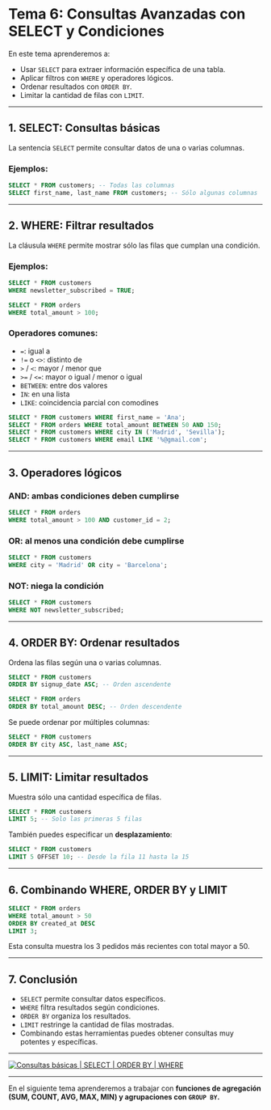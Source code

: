 # **Tema 6: Consultas Avanzadas con SELECT y Condiciones**

En este tema aprenderemos a:

- Usar `SELECT` para extraer información específica de una tabla.
- Aplicar filtros con `WHERE` y operadores lógicos.
- Ordenar resultados con `ORDER BY`.
- Limitar la cantidad de filas con `LIMIT`.

---

## **1. SELECT: Consultas básicas**

La sentencia `SELECT` permite consultar datos de una o varias columnas.

### **Ejemplos:**

```sql
SELECT * FROM customers; -- Todas las columnas
SELECT first_name, last_name FROM customers; -- Sólo algunas columnas
```

---

## **2. WHERE: Filtrar resultados**

La cláusula `WHERE` permite mostrar sólo las filas que cumplan una condición.

### **Ejemplos:**

```sql
SELECT * FROM customers
WHERE newsletter_subscribed = TRUE;

SELECT * FROM orders
WHERE total_amount > 100;
```

### **Operadores comunes:**

- `=`: igual a
- `!=` o `<>`: distinto de
- `>` / `<`: mayor / menor que
- `>=` / `<=`: mayor o igual / menor o igual
- `BETWEEN`: entre dos valores
- `IN`: en una lista
- `LIKE`: coincidencia parcial con comodines

```sql
SELECT * FROM customers WHERE first_name = 'Ana';
SELECT * FROM orders WHERE total_amount BETWEEN 50 AND 150;
SELECT * FROM customers WHERE city IN ('Madrid', 'Sevilla');
SELECT * FROM customers WHERE email LIKE '%@gmail.com';
```

---

## **3. Operadores lógicos**

### **AND**: ambas condiciones deben cumplirse

```sql
SELECT * FROM orders
WHERE total_amount > 100 AND customer_id = 2;
```

### **OR**: al menos una condición debe cumplirse

```sql
SELECT * FROM customers
WHERE city = 'Madrid' OR city = 'Barcelona';
```

### **NOT**: niega la condición

```sql
SELECT * FROM customers
WHERE NOT newsletter_subscribed;
```

---

## **4. ORDER BY: Ordenar resultados**

Ordena las filas según una o varias columnas.

```sql
SELECT * FROM customers
ORDER BY signup_date ASC; -- Orden ascendente

SELECT * FROM orders
ORDER BY total_amount DESC; -- Orden descendente
```

Se puede ordenar por múltiples columnas:

```sql
SELECT * FROM customers
ORDER BY city ASC, last_name ASC;
```

---

## **5. LIMIT: Limitar resultados**

Muestra sólo una cantidad específica de filas.

```sql
SELECT * FROM customers
LIMIT 5; -- Solo las primeras 5 filas
```

También puedes especificar un **desplazamiento**:

```sql
SELECT * FROM customers
LIMIT 5 OFFSET 10; -- Desde la fila 11 hasta la 15
```

---

## **6. Combinando WHERE, ORDER BY y LIMIT**

```sql
SELECT * FROM orders
WHERE total_amount > 50
ORDER BY created_at DESC
LIMIT 3;
```

Esta consulta muestra los 3 pedidos más recientes con total mayor a 50.

---

## **7. Conclusión**

- `SELECT` permite consultar datos específicos.
- `WHERE` filtra resultados según condiciones.
- `ORDER BY` organiza los resultados.
- `LIMIT` restringe la cantidad de filas mostradas.
- Combinando estas herramientas puedes obtener consultas muy potentes y específicas.

---

[![Consultas básicas | SELECT | ORDER BY | WHERE](https://img.youtube.com/vi/AzHlT1fHuN8/0.jpg)](https://www.youtube.com/watch?v=AzHlT1fHuN8&list=PLzA2VyZwsq__lL586xdEFPJtV-gmYhP4N)

---

En el siguiente tema aprenderemos a trabajar con **funciones de agregación (SUM, COUNT, AVG, MAX, MIN) y agrupaciones con `GROUP BY`.**
